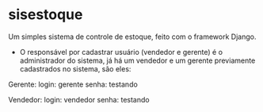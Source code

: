 # sisestoque
Um simples sistema de controle de estoque, feito com o framework Django.

* O responsável por cadastrar usuário (vendedor e gerente) é o administrador do sistema, já há um vendedor e um gerente previamente cadastrados no sistema, são eles:

Gerente:
login: gerente
senha: testando

Vendedor:
login: vendedor
senha: testando
